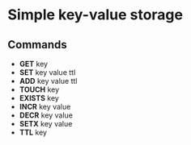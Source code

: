 # Simple key-value storage

## Commands

* **GET** key
* **SET** key value ttl
* **ADD** key value ttl
* **TOUCH** key
* **EXISTS** key
* **INCR** key value
* **DECR** key value
* **SETX** key value
* **TTL** key